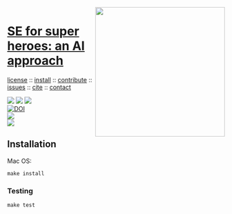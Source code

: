 <a class=sehero name=top> 
<img align=right width=300 src="https://images-wixmp-ed30a86b8c4ca887773594c2.wixmp.com/f/2c218305-10f7-4dc5-b98c-8944ea7c6b98/d97u6ii-1458232e-599d-46ed-9eff-579c88752d54.jpg/v1/fill/w_521,h_800,q_75,strp/spidey_and_gwen_color_by_dekarogue_d97u6ii-fullview.jpg?token=eyJ0eXAiOiJKV1QiLCJhbGciOiJIUzI1NiJ9.eyJzdWIiOiJ1cm46YXBwOiIsImlzcyI6InVybjphcHA6Iiwib2JqIjpbW3siaGVpZ2h0IjoiPD04MDAiLCJwYXRoIjoiXC9mXC8yYzIxODMwNS0xMGY3LTRkYzUtYjk4Yy04OTQ0ZWE3YzZiOThcL2Q5N3U2aWktMTQ1ODIzMmUtNTk5ZC00NmVkLTllZmYtNTc5Yzg4NzUyZDU0LmpwZyIsIndpZHRoIjoiPD01MjEifV1dLCJhdWQiOlsidXJuOnNlcnZpY2U6aW1hZ2Uub3BlcmF0aW9ucyJdfQ.T6i4XX_UokR1xTTjz5JL2pARbfbEFa3WS_pjq5px7Kw">
<h1><a href="/README.md#top">SE for super heroes: an AI approach</a></h1> 
<p> <a
href="https://github.com/sehero/lua/blob/master/LICENSE">license</a> :: <a
href="https://github.com/sehero/lua/blob/master/INSTALL.md#top">install</a> :: <a
href="https://github.com/sehero/lua/blob/master/CODE_OF_CONDUCT.md#top">contribute</a> :: <a
href="https://github.com/sehero/lua/issues">issues</a> :: <a
href="https://github.com/sehero/lua/blob/master/CITATION.md#top">cite</a> :: <a
href="https://github.com/sehero/lua/blob/master/CONTACT.md#top">contact</a> </p><p> 
<img src="https://img.shields.io/badge/license-mit-red">   
<img src="https://img.shields.io/badge/language-lua-orange">    
<img src="https://img.shields.io/badge/purpose-ai,se-blueviolet"><br>
<a href="https://zenodo.org/badge/latestdoi/263210595"><img src="https://zenodo.org/badge/263210595.svg" alt="DOI"></a><br>
<img src="https://img.shields.io/badge/platform-mac,*nux-informational"><br>
<a href="https://travis-ci.org/github/sehero/lua"><img 
src="https://travis-ci.org/sehero/lua.svg?branch=master"></a><br>  
</p>


## Installation

Mac OS:

```
make install
```

### Testing

```
make test
```
